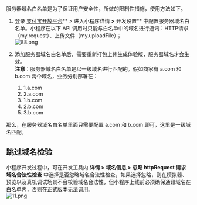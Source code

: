 服务器域名白名单是为了保证用户安全性，所做的限制性措施，使用方法如下。

1. 登录 [支付宝开放平台](https://open.alipay.com/mini/dev/list)** > 进入小程序详情 **>** 开发设置** 中配置服务器域名白名单。小程序在以下 API 调用时只能与白名单中的域名进行通讯：HTTP请求（my.request）、上传文件（my.uploadFile）；<br />![88.png](https://cdn.nlark.com/yuque/0/2021/png/179989/1623811003758-297d1be2-52c2-47be-97a4-108fb677d72d.png#align=left&display=inline&height=322&margin=%5Bobject%20Object%5D&name=88.png&originHeight=322&originWidth=1565&size=12171&status=done&style=none&width=1565)

2. 添加服务器域名白名单后，需要重新打包上传生成体验版，服务器域名才会生效。<br />**注意**：服务器域名白名单是以一级域名进行匹配的。假如商家有 a.com 和 b.com 两个域名，业务分别部署在：
   1. 1.a.com
   2. 2.a.com
   3. 1.b.com
   4. 2.b.com
   5. 3.b.com

那么，在服务器域名白名单里面只需要配置 a.com 和 b.com 即可，这里是一级域名匹配。

## 跳过域名检验
小程序开发过程中，可在开发工具内 **详情 > 域名信息 > 忽略 httpRequest 请求域名合法性检查** 中选择是否忽略域名合法性检查，如果选择忽略，则在模拟器、预览以及真机调试场景不会校验域名合法性，但小程序上线前必须确保通讯域名在白名单内，否则在正式版本无法调用。<br />![11.png](https://cdn.nlark.com/yuque/0/2021/png/179989/1623811570492-a58a2e46-1448-4f5e-95e6-3adb174870ed.png#align=left&display=inline&height=940&margin=%5Bobject%20Object%5D&name=11.png&originHeight=940&originWidth=1150&size=72196&status=done&style=none&width=1150)<br /> <br /> 
